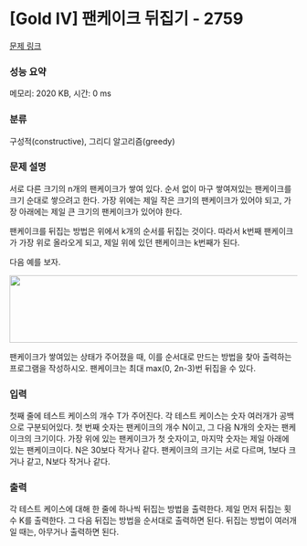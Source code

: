 # [Gold IV] 팬케이크 뒤집기 - 2759 

[문제 링크](https://www.acmicpc.net/problem/2759) 

### 성능 요약

메모리: 2020 KB, 시간: 0 ms

### 분류

구성적(constructive), 그리디 알고리즘(greedy)

### 문제 설명

<p>서로 다른 크기의 n개의 팬케이크가 쌓여 있다. 순서 없이 마구 쌓여져있는 팬케이크를 크기 순대로 쌓으려고 한다. 가장 위에는 제일 작은 크기의 팬케이크가 있어야 되고, 가장 아래에는 제일 큰 크기의 팬케이크가 있어야 한다.</p>

<p>팬케이크를 뒤집는 방법은 위에서 k개의 순서를 뒤집는 것이다. 따라서 k번째 팬케이크가 가장 위로 올라오게 되고, 제일 위에 있던 팬케이크는 k번째가 된다.</p>

<p>다음 예를 보자.</p>

<p style="text-align: center;"><img alt="" src="" style="width: 575px; height: 118px;"></p>

<p>팬케이크가 쌓여있는 상태가 주어졌을 때, 이를 순서대로 만드는 방법을 찾아 출력하는 프로그램을 작성하시오. 팬케이크는 최대 max(0, 2n-3)번 뒤집을 수 있다.</p>

### 입력 

 <p>첫째 줄에 테스트 케이스의 개수 T가 주어진다. 각 테스트 케이스는 숫자 여러개가 공백으로 구분되어있다. 첫 번째 숫자는 팬케이크의 개수 N이고, 그 다음 N개의 숫자는 팬케이크의 크기이다. 가장 위에 있는 팬케이크가 첫 숫자이고, 마지막 숫자는 제일 아래에 있는 팬케이크이다.  N은 30보다 작거나 같다. 팬케이크의 크기는 서로 다르며, 1보다 크거나 같고, N보다 작거나 같다.</p>

### 출력 

 <p>각 테스트 케이스에 대해 한 줄에 하나씩 뒤집는 방법을 출력한다. 제일 먼저 뒤집는 횟수 K를 출력한다. 그 다음 뒤집는 방법을 순서대로 출력하면 된다. 뒤집는 방법이 여러개일 때는, 아무거나 출력하면 된다.</p>

